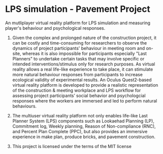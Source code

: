 # LPS simulation - Pavement Project

An mutliplayer virtual reality platform for LPS simulation and measuring player's behaviour and psychological responses.

1. Given the complex and prolonged nature of the construction project, it can be costly and time-consuming for researchers to observe the dynamics of project participants' behaviour in meeting room and on-site, whereas it is also impossible for participants especially "Last Planners" to undertake certain tasks that may involve specific or intended interventions/stimulus only for research purposes. As virtual reality allows a real life-like experience to take place, it can stimulate more natural behaviour responses from participants to increase ecological validity of experimental results. An Oculus Quest2-based virtual reality platform is developed to provide a realistic representation of the construction & meeting workplace and LPS workflow for assessing project participants’ social behavior and psychologcial responses where the workers are immersed and led to perform natural behaviours.

2. The multiuser virtual reality platform not only enables life-like Last Planner System (LPS) components such as Lookaehad Planning (LP), Commitment log, Weekly planning, Reason of Non-compliance (RNC), and Percent Plan Complete (PPC), but also provides an immersive experience in make plan, produce bricks, and pavement construction.

3. This project is licensed under the terms of the MIT license
